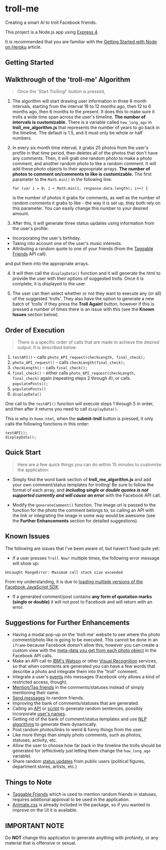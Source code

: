 # troll-me

Creating a smart AI to troll Facebook friends.

This project is a Node.js app using [Express 4](http://expressjs.com/).

It is recommended that you are familiar with the [Getting Started with Node on Heroku](https://devcenter.heroku.com/articles/getting-started-with-nodejs) article.

## Getting Started

## Walkthrough of the 'troll-me' Algorithm

> Once the 'Start Trolling!' button is pressed,

1. The algorithm will start drawing user information in three 6 month intervals, starting from the interval 18 to 12 months ago, then 12 to 6 months ago, then 6 months to the present. It does this to make sure it trolls a wide time span across the user's timeline. **The number of intervals is customizable.** There is a variable called ```how_long_ago``` in **troll_me_algorithm.js** that represents the number of years to go back in the timeline. The default is 1.5, and it must only be whole or half numbers.

2. In every six month time interval, it grabs 25 photos from the user's profile in that time period, then deletes all of the photos that don't have any comments. Then, it will grab one random photo to make a photo comment, and another random photo to like a random comment. It will add these photo objects to their appropriate arrays. **The number of photos to comment on/comments to like is customizable.** The first parameter to the ```Math.min()``` in the following line:
	```
	for (var i = 0; i < Math.min(1, response.data.length); i++) {
	```
	is the number of photos it grabs for comments, as well as the number of random comments it grabs to like - the way it is set up, they both rely on this parameter. You can easily change this number to your desired amount. 

3. After this, it will generate three status updates using information from the user's profile:  
  + Incorporating the user's birthday.  
  + Taking into account one of the user's music interests.  
  + Attributing a random quote to one of your friends (from the [Taggable Friends](https://developers.facebook.com/docs/graph-api/reference/v2.2/user/taggable_friends) API call).  

  and put them into the appropriate arrays.

4. It will then call the ```displayData()``` function and it will generate the html to provide the user with their options of suggested trolls. Once it is complete, it is displayed to the user.

5. The user can then select whether or not they want to execute any (or all) of the suggested 'trolls'. They also have the option to generate a new batch of 'trolls' if they press the **Troll Again!** button, however if this is pressed a number of times there is an issue with this (see the **Known Issues** section below).

## Order of Execution

> There is a specific order of calls that are made to achieve the desired output. It is described below:

1. ```testAPI()``` - calls ```photo_API_request(checkLength, final_check);```
2. ```photo_API_request()``` - calls ```checkLength(final_check);```
3. ```checkLength()``` - calls ```final_check();```
4. ```final_check()``` - either calls ```photo_API_request(checkLength, final_check)``` again (repeating steps 2 through 4), or calls ```populatePosts();```
5. ```populatePosts()```
6. ```displayData()```

One call to the ```testAPI()``` function will execute steps 1 through 5 in order, and then after it returns you need to call ```displayData()```.

This is why in ```home.html```, when the **submit-troll** button is pressed, it only calls the following functions in this order:
```
testAPI();
displayData();
```


## Quick Start

> Here are a few quick things you can do within 15 minutes to customize the application:

- Simply find the word bank section of **troll_me_algorithm.js** and add your own comment/status templates for trolling! Be sure to follow the format of each array, and **_including single or double quotes is not supported currently and will cause an error_** with the Facebook API call.

- Modify the ```generateComment()``` function. The image url is passed to the function for the photo the comment belongs to, so calling an API with the link or integrating the image in some way would be awesome (see the **Further Enhancements** section for detailed suggestions).

## Known Issues

The following are issues that I've been aware of, but haven't fixed quite yet:

- If a user presses ```Troll Now!``` multiple times, the following error message will show up:
```
Uncaught RangeError: Maximum call stack size exceeded
```
From my understanding, it is due to [loading multiple versions of the Facebook JavaScript SDK](http://neverblog.net/facebook-javascript-sdk-uncaught-rangeerror-maximum-call-stack-size-exceeded-error/).

- If a generated comment/post contains **any form of quotation marks (single or double)** it will not post to Facebook and will return with an error.

## Suggestions for Further Enhancements

- Having a modal pop-up on the 'troll-me' website to see where the photo comment/photo like is going to be executed. This cannot be done in an ```iframe``` because Facebook doesn't allow this, however you can create a custom view with the [meta-data you get from each photo object](https://developers.facebook.com/docs/graph-api/reference/v2.2/photo) in the Facebook API calls.
- Make an API call to [IBM's Watson](http://www.ibm.com/smarterplanet/us/en/ibmwatson/developercloud/services-catalog.html) or other [Visual Recognition](http://blog.mashape.com/list-of-14-image-recognition-apis/) services, so that when comments are generated you can have a few words that describe a photo and integrate them into the "troll" comment.
- Integrate a user's [events](https://developers.facebook.com/docs/graph-api/reference/v2.2/event) into messages (Facebook only allows a kind of restricted access, though).
- [Mention/Tag friends](https://developers.facebook.com/docs/opengraph/using-actions/v2.2#mentions) in the comments/statuses instead of simply mentioning their name.
- [Send messages](https://developers.facebook.com/docs/sharing/reference/send-dialog) to random friends.
- Improving the bank of comments/statuses that are generated.
- Calling an [API](http://iheartquotes.com/api) or [script](http://www.htmlgoodies.com/JSBook/sentence.html) to generate random sentences, possibly incorporate [user's names](http://www.icndb.com/api/).
- Getting rid of the bank of comment/status templates and use [NLP algorithms](http://blog.mashape.com/list-of-25-natural-language-processing-apis/) to generate them dynamically.
- Post random photos/links to weird & funny things from the user.
- Like more things than simply photo comments, such as photos, statuses, activity, etc.
- Allow the user to choose how far back in the timeline the trolls should be generated for (effectively just letting them change the ```how_long_ago``` variable).
- Share random [status updates](https://developers.facebook.com/docs/graph-api/reference/v2.2/status) from public users (political figures, department stores, artists, etc.)

## Things to Note

- [Taggable Friends](https://developers.facebook.com/docs/graph-api/reference/v2.2/user/taggable_friends) which is used to mention random friends in statuses, requires additional approval to be used in the application.
- [Animate.css](http://daneden.github.io/animate.css/) is already included in the package, so if you wanted to improve on the UI it is available.

## IMPORTANT NOTE
Do **NOT** change this application to generate anything with profanity, or any material that is offensive or sexual.
